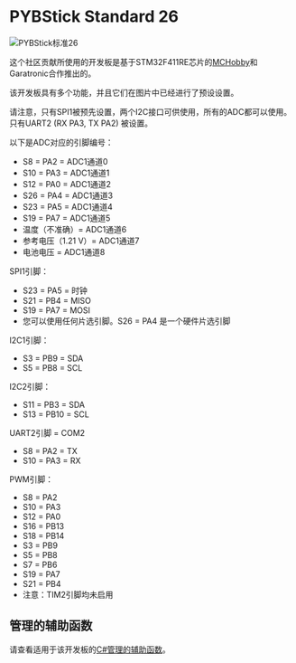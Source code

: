 # PYBStick Standard 26

![PYBStick标准26](https://raw.githubusercontent.com/mchobby/pyboard-driver/master/PYBStick/docs/_static/PYBStick-STD-26.jpg)

这个社区贡献所使用的开发板是基于STM32F411RE芯片的[MCHobby](https://github.com/mchobby)和Garatronic合作推出的。

该开发板具有多个功能，并且它们在图片中已经进行了预设设置。

请注意，只有SPI1被预先设置，两个I2C接口可供使用，所有的ADC都可以使用。只有UART2 (RX PA3, TX PA2) 被设置。

以下是ADC对应的引脚编号：

* S8 = PA2 = ADC1通道0
* S10 = PA3 = ADC1通道1
* S12 = PA0 = ADC1通道2
* S26 = PA4 = ADC1通道3
* S23 = PA5 = ADC1通道4
* S19 = PA7 = ADC1通道5
* 温度（不准确）= ADC1通道6
* 参考电压（1.21 V）= ADC1通道7
* 电池电压 = ADC1通道8

SPI1引脚：

* S23 = PA5 = 时钟
* S21 = PB4 = MISO
* S19 = PA7 = MOSI
* 您可以使用任何片选引脚。S26 = PA4 是一个硬件片选引脚

I2C1引脚：

* S3 = PB9 = SDA
* S5 = PB8 = SCL

I2C2引脚：

* S11 = PB3 = SDA
* S13 = PB10 = SCL

UART2引脚 = COM2

* S8 = PA2 = TX
* S10 = PA3 = RX

PWM引脚：

* S8 = PA2
* S10 = PA3
* S12 = PA0
* S16 = PB13
* S18 = PB14
* S3 = PB9
* S5 = PB8
* S7 = PB6
* S19 = PA7
* S21 = PB4
* 注意：TIM2引脚均未启用

## 管理的辅助函数

请查看适用于该开发板的[C#管理的辅助函数](https://github.com/nanoframework/nf-Community-Targets/blob/main/ChibiOS/PybStick2x/managed_helpers/PybStick2x.cs)。